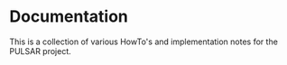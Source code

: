 # Documentation

This is a collection of various HowTo's and implementation notes for the PULSAR project. 
